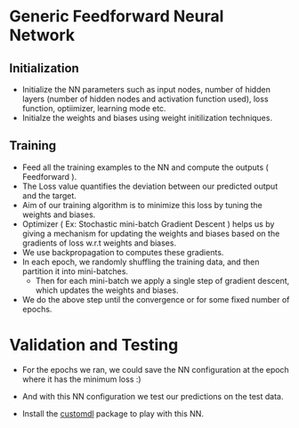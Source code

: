 # Generic Feedforward Neural Network   
## Initialization
* Initialize the NN parameters such as input nodes, number of hidden layers (number of hidden nodes and activation function used), loss function, optiimizer, learning mode etc.
* Initialze the weights and biases using weight initilization techniques.

## Training
* Feed all the training examples to the NN and compute the outputs ( Feedforward ). 
* The Loss value quantifies the deviation between our predicted output and the target.
* Aim of our training algorithm is to minimize this loss by tuning the weights and biases.
* Optimizer ( Ex: Stochastic mini-batch Gradient Descent ) helps us by giving a mechanism for updating the weights and biases based on the gradients of loss w.r.t weights and biases.
* We use backpropagation to computes these gradients.  
* In each epoch, we randomly shuffling the training data, and then partition it into mini-batches. 
   * Then for each mini-batch we apply a single step of gradient descent, which updates the weights and biases.
* We do the above step until the convergence or for some fixed number of epochs. 

# Validation and Testing
* For the epochs we ran, we could save the NN configuration at the epoch where it has the minimum loss :)
* And with this NN configuration we test our predictions on the test data.

* Install the [customdl](https://pypi.org/project/customdl/) package to play with this NN.
